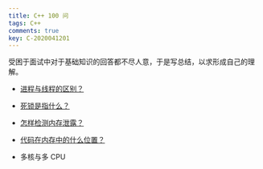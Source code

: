```yaml
---
title: C++ 100 问
tags: C++
comments: true
key: C-2020041201
---
```


受困于面试中对于基础知识的回答都不尽人意，于是写总结，以求形成自己的理解。

* [进程与线程的区别？](https://beyondyuanshu.github.io/2020/04/12/ask-cpp-01-process-vs-thread.html)
* [死锁是指什么？](https://beyondyuanshu.github.io/2020/04/13/ask-cpp-02-dead-lock.html)
* [怎样检测内存泄露？](https://beyondyuanshu.github.io/2020/04/13/how-to-detect-memory-leak.html)
* [代码在内存中的什么位置？](https://beyondyuanshu.github.io/2020/04/14/where-memory-code.html)





* 多核与多 CPU

